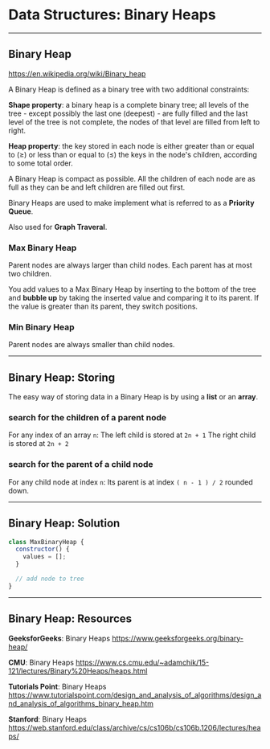 # Data Structures: Binary Heaps

---

## Binary Heap

<https://en.wikipedia.org/wiki/Binary_heap>

A Binary Heap is defined as a binary tree with two additional constraints:

**Shape property**: a binary heap is a complete binary tree; all levels of the tree - except possibly the last one (deepest) - are fully filled and the last level of the tree is not complete, the nodes of that level are filled from left to right.

**Heap property**: the key stored in each node is either greater than or equal to (≥) or less than or equal to (≤) the keys in the node's children, according to some total order.

A Binary Heap is compact as possible. All the children of each node are as full as they can be and left children are filled out first.

Binary Heaps are used to make implement what is referred to as a **Priority Queue**.

Also used for **Graph Traveral**.

### Max Binary Heap

Parent nodes are always larger than child nodes. Each parent has at most two children.

You add values to a Max Binary Heap by inserting to the bottom of the tree and **bubble up** by taking the inserted value and comparing it to its parent. If the value is greater than its parent, they switch positions.

### Min Binary Heap

Parent nodes are always smaller than child nodes.

---

## Binary Heap: Storing

The easy way of storing data in a Binary Heap is by using a **list** or an **array**.

### search for the children of a parent node

For any index of an array `n`:
The left child is stored at `2n + 1`
The right child is stored at `2n + 2`

### search for the parent of a child node

For any child node at index `n`:
Its parent is at index `( n - 1 ) / 2` rounded down.

---

## Binary Heap: Solution

```js
class MaxBinaryHeap {
  constructor() {
    values = [];
  }

  // add node to tree
}
```

---

## Binary Heap: Resources

**GeeksforGeeks**: Binary Heaps
<https://www.geeksforgeeks.org/binary-heap/>

**CMU**: Binary Heaps
<https://www.cs.cmu.edu/~adamchik/15-121/lectures/Binary%20Heaps/heaps.html>

**Tutorials Point**: Binary Heaps
<https://www.tutorialspoint.com/design_and_analysis_of_algorithms/design_and_analysis_of_algorithms_binary_heap.htm>

**Stanford**: Binary Heaps
<https://web.stanford.edu/class/archive/cs/cs106b/cs106b.1206/lectures/heaps/>

